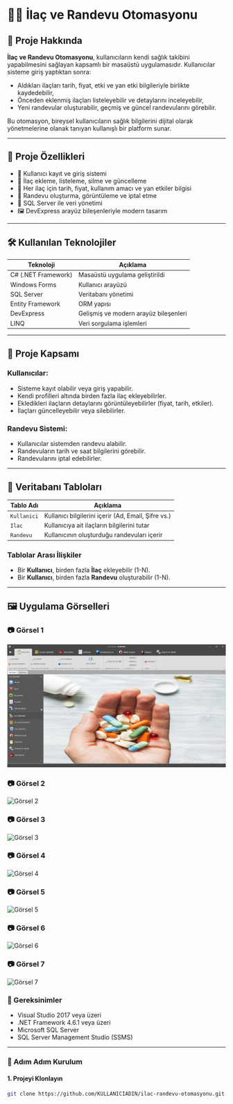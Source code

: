
# 💊📅 İlaç ve Randevu Otomasyonu

## 📘 Proje Hakkında

**İlaç ve Randevu Otomasyonu**, kullanıcıların kendi sağlık takibini yapabilmesini sağlayan kapsamlı bir masaüstü uygulamasıdır. Kullanıcılar sisteme giriş yaptıktan sonra:

- Aldıkları ilaçları tarih, fiyat, etki ve yan etki bilgileriyle birlikte kaydedebilir,
- Önceden eklenmiş ilaçları listeleyebilir ve detaylarını inceleyebilir,
- Yeni randevular oluşturabilir, geçmiş ve güncel randevularını görebilir.

Bu otomasyon, bireysel kullanıcıların sağlık bilgilerini dijital olarak yönetmelerine olanak tanıyan kullanışlı bir platform sunar.

---

## 🎯 Proje Özellikleri

- 🔐 Kullanıcı kayıt ve giriş sistemi
- 💊 İlaç ekleme, listeleme, silme ve güncelleme
- 📄 Her ilaç için tarih, fiyat, kullanım amacı ve yan etkiler bilgisi
- 📅 Randevu oluşturma, görüntüleme ve iptal etme
- 🧠 SQL Server ile veri yönetimi
- 🖼️ DevExpress arayüz bileşenleriyle modern tasarım

---

## 🛠️ Kullanılan Teknolojiler

| Teknoloji            | Açıklama                                     |
|----------------------|----------------------------------------------|
| C# (.NET Framework)  | Masaüstü uygulama geliştirildi               |
| Windows Forms        | Kullanıcı arayüzü                            |
| SQL Server           | Veritabanı yönetimi                          |
| Entity Framework     | ORM yapısı                                   |
| DevExpress           | Gelişmiş ve modern arayüz bileşenleri        |
| LINQ                 | Veri sorgulama işlemleri                     |

---

## 🧭 Proje Kapsamı

### Kullanıcılar:
- Sisteme kayıt olabilir veya giriş yapabilir.
- Kendi profilleri altında birden fazla ilaç ekleyebilirler.
- Ekledikleri ilaçların detaylarını görüntüleyebilirler (fiyat, tarih, etkiler).
- İlaçları güncelleyebilir veya silebilirler.

### Randevu Sistemi:
- Kullanıcılar sistemden randevu alabilir.
- Randevuların tarih ve saat bilgilerini görebilir.
- Randevularını iptal edebilirler.

---

## 🔌 Veritabanı Tabloları

| Tablo Adı   | Açıklama                                          |
|-------------|---------------------------------------------------|
| `Kullanici` | Kullanıcı bilgilerini içerir (Ad, Email, Şifre vs.) |
| `Ilac`      | Kullanıcıya ait ilaçların bilgilerini tutar         |
| `Randevu`   | Kullanıcının oluşturduğu randevuları içerir         |

### Tablolar Arası İlişkiler

- Bir **Kullanıcı**, birden fazla **İlaç** ekleyebilir (1-N).
- Bir **Kullanıcı**, birden fazla **Randevu** oluşturabilir (1-N).

---
## 🖼️ Uygulama Görselleri

### 📷 Görsel 1
![Görsel 1](./images/Ekran%20görüntüsü%202025-04-25%20145426.png)


### 📷 Görsel 2
![Görsel 2](./images/ekran-goruntusu-2025-04-25-145500.png)

### 📷 Görsel 3
![Görsel 3](./images/ekran-goruntusu-2025-04-25-150023.png)

### 📷 Görsel 4
![Görsel 4](./images/ekran-goruntusu-2025-04-25-150231.png)

### 📷 Görsel 5
![Görsel 5](./images/ekran-goruntusu-2025-04-25-150458.png)

### 📷 Görsel 6
![Görsel 6](./images/ekran-goruntusu-2025-04-25-150522.png)

### 📷 Görsel 7
![Görsel 7](./images/ekran-goruntusu-2025-04-25-150805.png)



### 📌 Gereksinimler

- Visual Studio 2017 veya üzeri
- .NET Framework 4.6.1 veya üzeri
- Microsoft SQL Server
- SQL Server Management Studio (SSMS)

---

### 🚀 Adım Adım Kurulum

#### 1. Projeyi Klonlayın

```bash
git clone https://github.com/KULLANICIADIN/ilac-randevu-otomasyonu.git
